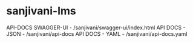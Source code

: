 # sanjivani-lms

API-DOCS
SWAGGER-UI - /sanjivani/swagger-ui/index.html
API DOCS - JSON - /sanjivani/api-docs
API DOCS - YAML - /sanjivani/api-docs.yaml
